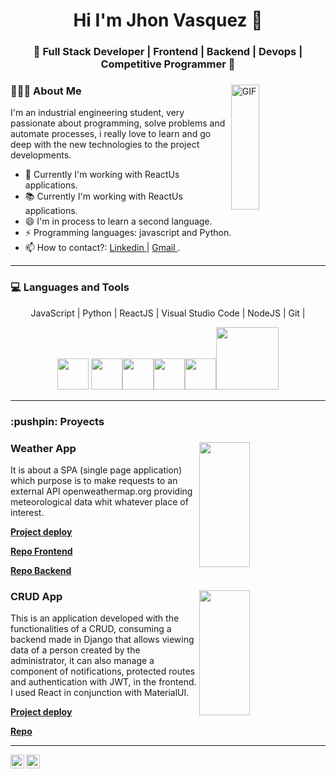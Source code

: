 


<h1 align="center"> Hi I'm Jhon Vasquez 👋 </h1>
<h3 align="center">🚀 Full Stack Developer | Frontend | Backend | Devops | Competitive Programmer  🚀</h3>
<div>
<img width = "30%" align="right" alt="GIF" height="200px" src="https://user-images.githubusercontent.com/48678280/88862734-4903af80-d201-11ea-968b-9c939d88a37c.gif" />
<div align="left"> 
  <h3> 👨🏻‍💻 About Me </h3> 
    <p>I'm an industrial engineering student, very passionate about programming, solve problems and automate processes, i really love to learn and go deep with the new technologies to the project developments.</p> 
 
  - 🌱 Currently I'm working with ReactUs applications.
-  📚 Currently I'm working with ReactUs applications.
- 😄 I'm in process to learn a second language.
-  ⚡ Programming languages: javascript and Python.
- 📫 How to contact?: [ Linkedin ](https://www.linkedin.com/in/jhonvb/) | [ Gmail ](mailto:jhonba2020@gmail.com).


</div> 
</div>

---
  <h3> 💻 Languages and Tools </h3>
<div align="center">

  <p> JavaScript | Python | ReactJS | Visual Studio Code | NodeJS | Git | 
  
  </p>
    <img src="https://media3.giphy.com/media/ln7z2eWriiQAllfVcn/200w.webp" width="50">
     <img src="https://i.giphy.com/media/LMt9638dO8dftAjtco/200.webp"   width="50"><img src="https://i.giphy.com/media/eNAsjO55tPbgaor7ma/200w.webp" width="50"><img src="https://i.giphy.com/media/IdyAQJVN2kVPNUrojM/200.webp" width="50"><img src="https://media3.giphy.com/media/kdFc8fubgS31b8DsVu/giphy.webp" width="50"><img src="https://media.giphy.com/media/kH1DBkPNyZPOk0BxrM/giphy.gif" width="100">

</div> 

---
 <h3> :pushpin: Proyects </h3>
 

<div>
<img width = "40%" align="right" height="200px" src="https://media-exp1.licdn.com/dms/image/C5622AQFEArNGu11ubQ/feedshare-shrink_800/0/1657244114047?e=1666224000&v=beta&t=nM23vSK6YxgHTp_LxtUk7ZC_d632Vv13f_Yv2cIU-RY" />
<div align="left"> 
  <h3> Weather App </h3> 
    <p> It is about a SPA (single page application) which purpose is to make requests to an external API openweathermap.org providing meteorological data whit whatever place of interest.</p> 

  
  
  <a href="https://ptcrud.vercel.app/" target="blank">
<p> <b>Project deploy
</b></p>
</a>
  
  <a href="https://github.com/JhonVB/Front" target="_blank">
<p> <b>Repo Frontend
</b></p>
</a>
    
  <a href="https://github.com/JhonVB/Backend" target="_blank">
<p> <b>Repo Backend
</b></p>
</a>
  
    
 
 
</div> 
</div>



<div>
<img width = "40%" align="right" height="200px" src="https://media-exp1.licdn.com/dms/image/C5622AQFEArNGu11ubQ/feedshare-shrink_800/0/1657244114047?e=1666224000&v=beta&t=nM23vSK6YxgHTp_LxtUk7ZC_d632Vv13f_Yv2cIU-RY" />
<div align="left"> 
  <h3> CRUD App </h3> 
    <p>This is an application developed with the functionalities of a CRUD, consuming a backend made in Django that allows viewing data of a person created by the administrator, it can also manage a component of notifications, protected routes and authentication with JWT, in the frontend.
I used React in conjunction with MaterialUI.</p> 

  
  
  <a href="https://lnkd.in/gwyAr-P9" target="blank">
<p> <b>Project deploy
</b></p>
</a>
  
  <a href="https://github.com/JhonVB/Weather-App" target="_blank">
<p> <b>Repo
</b></p>
</a>
    

    
 
 
</div> 
</div>





  
  ---



<a href="https://www.linkedin.com/in/ajay-singh-khalsa/">
  <img align="left" alt="Ajay's Linkdein" width="22px" src="https://cdn.jsdelivr.net/npm/simple-icons@v3/icons/linkedin.svg" />
</a>
<a href="https://github.com/AjayKhalsa">
  <img align="left" alt="Ajay's Github" width="22px" src="https://cdn.jsdelivr.net/npm/simple-icons@v3/icons/github.svg" />
</a>




